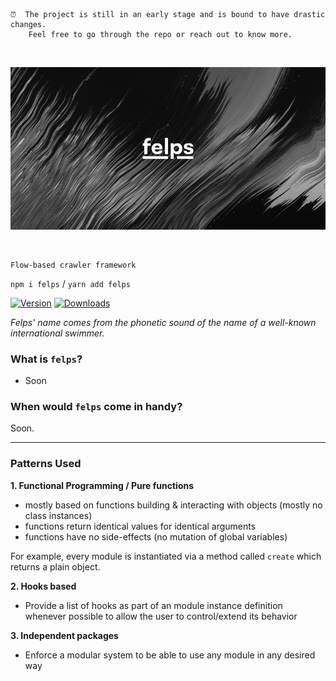     ⏰  The project is still in an early stage and is bound to have drastic changes.
        Feel free to go through the repo or reach out to know more.

<br>

![Cagibi Illustration](media/header.jpg)

<br>

    Flow-based crawler framework

`npm i felps` / `yarn add felps`

[![Version](https://img.shields.io/npm/v/felps?style=flat&colorA=000000&colorB=000000)](https://www.npmjs.com/package/felps)
[![Downloads](https://img.shields.io/npm/dt/felps.svg?style=flat&colorA=000000&colorB=000000)](https://www.npmjs.com/package/felps)

*Felps' name comes from the phonetic sound of the name of a well-known international swimmer.*



### What is `felps`?
- Soon
### When would `felps` come in handy?
Soon.


---

### Patterns Used
**1. Functional Programming / Pure functions**
- mostly based on functions building & interacting with objects (mostly no class instances)
- functions return identical values for identical arguments
- functions have no side-effects (no mutation of global variables)

For example, every module is instantiated via a method called `create` which returns a plain object.

**2. Hooks based**
- Provide a list of hooks as part of an module instance definition whenever possible to allow the user to control/extend its behavior

**3. Independent packages**
- Enforce a modular system to be able to use any module in any desired way
